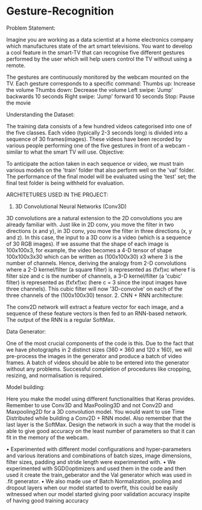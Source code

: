 # Gesture-Recognition
Problem Statement:

Imagine you are working as a data scientist at a home electronics company which manufactures state of the art smart televisions. You want to develop a cool feature in the smart-TV that can recognise five different gestures performed by the user which will help users control the TV without using a remote.

The gestures are continuously monitored by the webcam mounted on the TV. Each gesture corresponds to a specific command:
Thumbs up: Increase the volume
Thumbs down: Decrease the volume
Left swipe: 'Jump' backwards 10 seconds
Right swipe: 'Jump' forward 10 seconds
Stop: Pause the movie

Understanding the Dataset:

The training data consists of a few hundred videos categorised into one of the five classes. Each video (typically 2-3 seconds long) is divided into a sequence of 30 frames(images). These videos have been recorded by various people performing one of the five gestures in front of a webcam - similar to what the smart TV will use.
Objective:

To anticipate the action taken in each sequence or video, we must train various models on the 'train' folder that also perform well on the 'val' folder. The performance of the final model will be evaluated using the 'test' set; the final test folder is being withheld for evaluation.


ARCHITETURES USED IN THE PROJECT:

1.	3D Convolutional Neural Networks (Conv3D)

3D convolutions are a natural extension to the 2D convolutions you are already familiar with. Just like in 2D conv, you move the filter in two directions (x and y), in 3D conv, you move the filter in three directions (x, y and z). In this case, the input to a 3D conv is a video (which is a sequence of 30 RGB images). If we assume that the shape of each image is 100x100x3, for example, the video becomes a 4-D tensor of shape 100x100x3x30 which can be written as (100x100x30) x3 where 3 is the number of channels. Hence, deriving the analogy from 2-D convolutions where a 2-D kernel/filter (a square filter) is represented as (fxf)xc where f is filter size and c is the number of channels, a 3-D kernel/filter (a 'cubic' filter) is represented as (fxfxf)xc (here c = 3 since the input images have three channels). This cubic filter will now '3D-convolve' on each of the three channels of the (100x100x30) tensor.
2.	CNN + RNN architecture:

The conv2D network will extract a feature vector for each image, and a sequence of these feature vectors is then fed to an RNN-based network. The output of the RNN is a regular SoftMax.

Data Generator:

One of the most crucial components of the code is this. Due to the fact that we have photographs in 2 distinct sizes (360 × 360 and 120 x 160), we will pre-process the images in the generator and produce a batch of video frames. A batch of videos should be able to be entered into the generator without any problems. Successful completion of procedures like cropping, resizing, and normalisation is required.

Model building:

Here you make the model using different functionalities that Keras provides. Remember to use Conv3D and MaxPooling3D and not Conv2D and Maxpooling2D for a 3D convolution model. You would want to use Time Distributed while building a Conv2D + RNN model. Also remember that the last layer is the SoftMax. Design the network in such a way that the model is able to give good accuracy on the least number of parameters so that it can fit in the memory of the webcam.

•	Experimented with different model configurations and hyper-parameters and various iterations and combinations of batch sizes, image dimensions, filter sizes, padding and stride length were experimented with. 
•	We experimented with SGD()optimizers and used them in the code and then used it create the train_geberator and the Val generator which was  used in .fit generator.
•	We also made use of Batch Normalization, pooling and dropout layers when our model started to overfit, this could be easily witnessed when our model started giving poor validation accuracy inspite of having good training accuracy  
